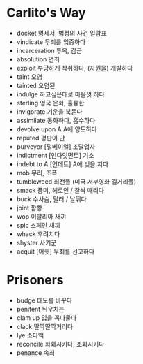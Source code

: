 # Carlito's Way
* docket   명세서, 법정의 사건 일람표
* vindicate   무죄를 입증하다
* incarceration   투옥, 감금
* absolution   면죄
* exploit   부당하게 착취하다, (자원을) 개발하다
* taint    오염
* tainted   오염된
* indulge   하고싶은대로 마음껏 하다
* sterling   영국 은화, 훌륭한
* invigorate   기운을 북돋다
* assimilate   동화하다, 흡수하다
* devolve upon A   A에 양도하다
* reputed   평판이 난
* purveyor   [펄베이얼] 조달업자
* indictment   [인다잇먼트] 기소
* indebt to A  [인데트] A에 빚을 지다
* mob   무리, 조폭
* tumbleweed   회전풀 (미국 서부영화 길거리풀)
* smack   풍미, 헤로인 / 찰싹 때리다
* buck   수사슴, 달러 / 날뛰다
* joint   깜빵
* wop   이탈리아 새끼
* spic   스페인 새끼
* whack   후려치다
* shyster   사기꾼
* acquit   [어큇] 무죄를 선고하다

# Prisoners
* budge   태도를 바꾸다
* penitent   뉘우치는
* clam up   입을 꼭다물다
* clack   딸깍딸깍거리다
* lye   소다액
* reconcile   화홰시키다, 조화시키다
* penance   속죄
